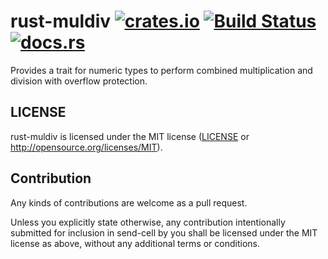 # rust-muldiv [![crates.io](https://img.shields.io/crates/v/muldiv.svg)](https://crates.io/crates/muldiv) [![Build Status](https://travis-ci.org/sdroege/rust-muldiv.svg?branch=master)](https://travis-ci.org/sdroege/rust-muldiv) [![docs.rs](https://docs.rs/muldiv/badge.svg)](https://docs.rs/muldiv)

Provides a trait for numeric types to perform combined multiplication and
division with overflow protection.

## LICENSE

rust-muldiv is licensed under the MIT license ([LICENSE](LICENSE) or
http://opensource.org/licenses/MIT).

## Contribution

Any kinds of contributions are welcome as a pull request.

Unless you explicitly state otherwise, any contribution intentionally submitted
for inclusion in send-cell by you shall be licensed under the MIT license as above,
without any additional terms or conditions.
